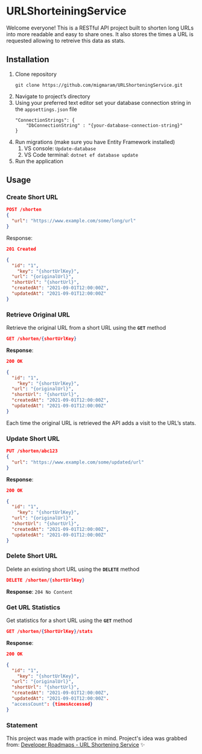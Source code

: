 # URLShorteiningService

Welcome everyone! This is a RESTful API project built to shorten long URLs into more readable and easy to share ones. It also stores the times a URL is requested allowing to retreive this data as stats.

## Installation

1. Clone repository 
    ```
    git clone https://github.com/migmaram/URLShorteningService.git
    ```
2. Navigate to project’s directory
3. Using your preferred text editor set your database connection string in the `appsettings.json` file
    ```
    "ConnectionStrings": {
        "DbConnectionString" : "{your-database-connection-string}"
    }
    ```
4. Run migrations (make sure you have Entity Framework installed)
    1. VS console: `Update-database`
    2. VS Code terminal: `dotnet ef database update`
5. Run the application

## Usage

### **Create Short URL**

```json
POST /shorten
{
  "url": "https://www.example.com/some/long/url"
}
```

Response:

```json
201 Created

{
  "id": "1",
	"key": "{shortUrlKey}",
  "url": "{originalUrl}",
  "shortUrl": "{shortUrl}",
  "createdAt": "2021-09-01T12:00:00Z",
  "updatedAt": "2021-09-01T12:00:00Z"
}
```

### **Retrieve Original URL**

Retrieve the original URL from a short URL using the **`GET`** method

```json
GET /shorten/{shortUrlKey}
```

**Response**:

```json
200 OK

{
  "id": "1",
	"key": "{shortUrlKey}",
  "url": "{originalUrl}",
  "shortUrl": "{shortUrl}",
  "createdAt": "2021-09-01T12:00:00Z",
  "updatedAt": "2021-09-01T12:00:00Z"
}
```
Each time the original URL is retrieved the API adds a visit to the URL’s stats.

### **Update Short URL**

```json
PUT /shorten/abc123
{
  "url": "https://www.example.com/some/updated/url"
}
```

**Response**:

```json
200 OK

{
  "id": "1",
	"key": "{shortUrlKey}",
  "url": "{originalUrl}",
  "shortUrl": "{shortUrl}",
  "createdAt": "2021-09-01T12:00:00Z",
  "updatedAt": "2021-09-01T12:00:00Z"
}
```

### **Delete Short URL**

Delete an existing short URL using the **`DELETE`** method

```json
DELETE /shorten/{shortUrlKey}
```

**Response**: `204 No Content`

### **Get URL Statistics**

Get statistics for a short URL using the **`GET`** method

```json
GET /shorten/{ShortUrlKey}/stats
```

**Response**:

```json
200 OK

{
  "id": "1",
	"key": "{shortUrlKey}",
  "url": "{originalUrl}",
  "shortUrl": "{shortUrl}",
  "createdAt": "2021-09-01T12:00:00Z",
  "updatedAt": "2021-09-01T12:00:00Z".
  "accessCount": {timesAccessed}
}
```

### Statement

This project was made with practice in mind. 
Project's idea was grabbed from: [Developer Roadmaps - URL Shortening Service](https://roadmap.sh/projects/url-shortening-service) ✨

